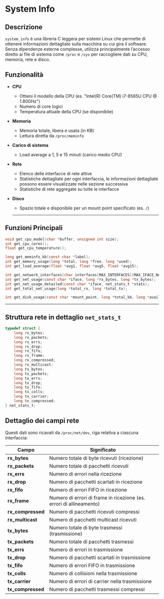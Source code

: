 # System Info

## Descrizione
`system_info` è una libreria C leggera per sistemi Linux che permette di ottenere informazioni dettagliate sulla macchina su cui gira il software. Senza dipendenze esterne complesse, utilizza principalmente l’accesso diretto ai file di sistema come `/proc` e `/sys` per raccogliere dati su CPU, memoria, rete e disco.

## Funzionalità

- **CPU**
  - Ottieni il modello della CPU (es. "Intel(R) Core(TM) i7-8565U CPU @ 1.80GHz")
  - Numero di core logici
  - Temperatura attuale della CPU (se disponibile)

- **Memoria**
  - Memoria totale, libera e usata (in KB)
  - Lettura diretta da `/proc/meminfo`

- **Carico di sistema**
  - Load average a 1, 5 e 15 minuti (carico medio CPU)

- **Rete**
  - Elenco delle interfacce di rete attive
  - Statistiche dettagliate per ogni interfaccia, le informazioni dettagliate possono essere visualizzate nelle sezione successiva
  - Statistiche di rete aggregate su tutte le interfacce

- **Disco**
  - Spazio totale e disponibile per un mount point specificato (es. `/`)

  ---

## Funzioni Principali

```c
void get_cpu_model(char *buffer, unsigned int size);
int get_cpu_cores();
float get_cpu_temperature();

long get_meminfo_kb(const char *label);
int get_memory_usage(long *total, long *free, long *used);
int get_load_average(float *avg1, float *avg5, float *avg15);

int get_network_interfaces(char interfaces[MAX_INTERFACES][MAX_IFACE_NAME]);
int get_net_usage(const char *iface, long *rx_bytes, long *tx_bytes);
int get_net_usage_detailed(const char *iface, net_stats_t *stats);
int get_total_net_usage(long *total_rx, long *total_tx);

int get_disk_usage(const char *mount_point, long *total_kb, long *available_kb);

```

---

## Struttura rete in dettaglio `net_stats_t`

```c
typedef struct {
    long rx_bytes;
    long rx_packets;
    long rx_errs;
    long rx_drop;
    long rx_fifo;
    long rx_frame;
    long rx_compressed;
    long rx_multicast;
    long tx_bytes;
    long tx_packets;
    long tx_errs;
    long tx_drop;
    long tx_fifo;
    long tx_colls;
    long tx_carrier;
    long tx_compressed;
} net_stats_t;
```

## Dettaglio dei campi rete

Questi dati sono ricavati da `/proc/net/dev`, riga relativa a ciascuna interfaccia:

| Campo           | Significato                                                                                 |
|-----------------|---------------------------------------------------------------------------------------------|
| **rx_bytes**      | Numero totale di byte ricevuti (ricezione)                                                 |
| **rx_packets**    | Numero totale di pacchetti ricevuti                                                        |
| **rx_errs**       | Numero di errori nella ricezione                                                           |
| **rx_drop**       | Numero di pacchetti scartati in ricezione                                                  |
| **rx_fifo**       | Numero di errori FIFO in ricezione                                                         |
| **rx_frame**      | Numero di errori di frame in ricezione (es. errori di allineamento)                        |
| **rx_compressed** | Numero di pacchetti ricevuti compressi                                                     |
| **rx_multicast**  | Numero di pacchetti multicast ricevuti                                                     |
| **tx_bytes**      | Numero totale di byte trasmessi (trasmissione)                                            |
| **tx_packets**    | Numero totale di pacchetti trasmessi                                                      |
| **tx_errs**       | Numero di errori in trasmissione                                                           |
| **tx_drop**       | Numero di pacchetti scartati in trasmissione                                              |
| **tx_fifo**       | Numero di errori FIFO in trasmissione                                                      |
| **tx_colls**      | Numero di collisioni nella trasmissione                                                    |
| **tx_carrier**    | Numero di errori di carrier nella trasmissione                                            |
| **tx_compressed** | Numero di pacchetti trasmessi compressi             